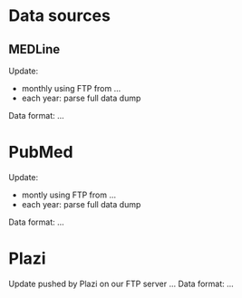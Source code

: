 # Data sources

## MEDLine

Update:

* monthly using FTP from ...
* each year: parse full data dump

Data format: ...

# PubMed

Update:

* montly using FTP from ...
* each year: parse full data dump

Data format: ...

# Plazi

Update pushed by Plazi on our FTP server ...
Data format: ...